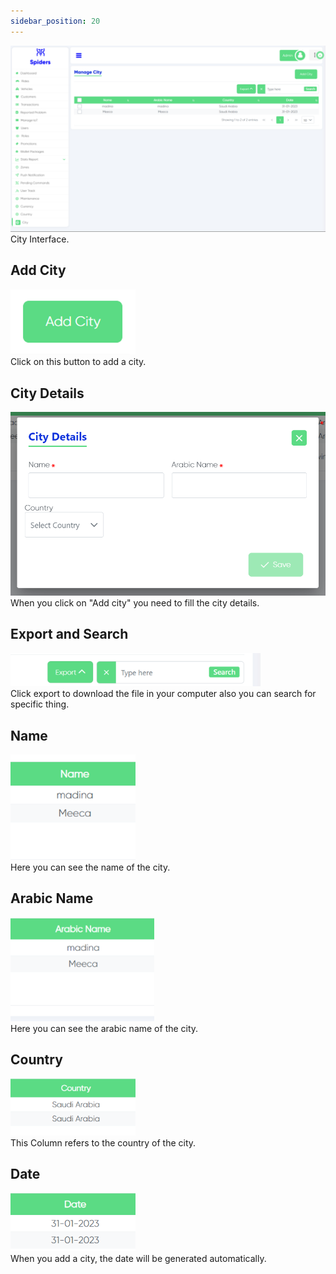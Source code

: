 ```yaml
---
sidebar_position: 20
---
```


<img src="../img/City/city1.png"/>
City Interface.

## Add City
<img src="/img/City/city4.png" width="200px"/> <br/>
Click on this button to add a city.

## City Details
<img src="/img/City/city2.png"/><br/>
When you click on "Add city" you need to fill the city details.

## Export and Search
<img src="/img/City/city3.png" width="400px"/><br/>
Click export to download the file in your computer also you can search for specific thing.

## Name
<img src="/img/City/city5.png" width="200px"/><br/>
Here you can see the name of the city.

## Arabic Name
<img src="/img/City/city6.png" width="230px"/><br/>
Here you can see the arabic name of the city.

## Country
<img src="/img/City/city7.png" width="200px"/><br/>
This Column refers to the country of the city.

## Date
<img src="/img/City/city8.png" width="200px"/><br/>
When you add a city, the date will be generated automatically.
